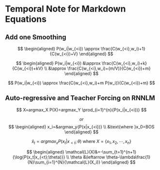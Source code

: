 # Temporal Note for Markdown Equations

## Add one Smoothing

$$
\begin{aligned}
P(w_i|w_{<i}) \approx \frac{C(w_{<i},w_i)+1}{C(w_{<i})+V}
\end{aligned}
$$

$$
\begin{aligned}
P(w_i|w_{<i}) &\approx \frac{C(w_{<i},w_i)+k}{C(w_{<i})+kV} \\
&\approx \frac{C(w_{<i},w_i)+(m/V)}{C(w_{<i})+m}
\end{aligned}
$$

$$
P(w_i|w_{<i}) \approx \frac{C(w_{<i},w_i)+m P(w_i)}{C(w_{<i})+m}
$$

## Auto-regressive and Teacher Forcing on RNNLM

$$
X=argmax_X P(X)=argmax_Y \prod_{i=1}^{n}{P(x_i|x_{<i})}
$$

$$
or
$$
$$
\begin{aligned}
x_i=&argmax_y{P(x|x_{<i})} \\
&\text{where }x_0=BOS
\end{aligned}
$$

$$
\hat{x}_t=argmax_x{P(x_t|x_{<t};\theta)}\text{ where }X=\{x_1,x_2,\cdots,x_n\}
$$

$$
\begin{aligned}
\mathcal{L}(X)&=-\sum_{t=1}^{n+1}{\log{P(x_t|x_{<t};\theta)}} \\
\theta &\leftarrow \theta-\lambda\frac{1}{N}\sum_{i=1}^{N}{\mathcal{L}(X_i)}
\end{aligned}
$$